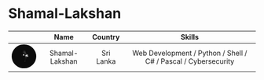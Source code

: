 # Shamal-Lakshan

|                                                                         |   Name             |  Country    |  Skills                  |
|:-----------------------------------------------------------------------:|:--------:          |:--------:   |:--------:                |
|    <img src="./Shamal-Lakshan.jpg" style="width:100px; border-radius: 50%;">   |      Shamal-Lakshan     |  Sri Lanka  |        Web Development / Python / Shell / C# / Pascal / Cybersecurity         |

<!--
If needed Add other Info inside ``` ``` 
-->


<!-- Template Ending-->

